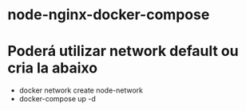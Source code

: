 # node-nginx-docker-compose
# Poderá utilizar network default ou cria la abaixo
- docker network create node-network
- docker-compose up -d